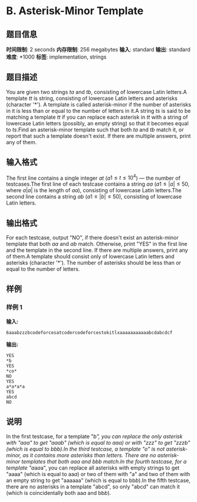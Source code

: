 # B. Asterisk-Minor Template

## 题目信息

**时间限制**: 2 seconds
**内存限制**: 256 megabytes
**输入**: standard
**输出**: standard
**难度**: *1000
**标签**: implementation, strings

## 题目描述

You are given two strings $t$$a$ and $t$$b$, consisting of lowercase Latin letters.A template $t$$t$ is string, consisting of lowercase Latin letters and asterisks (character '*'). A template is called asterisk-minor if the number of asterisks in it is less than or equal to the number of letters in it.A string $t$$s$ is said to be matching a template $t$$t$ if you can replace each asterisk in $t$$t$ with a string of lowercase Latin letters (possibly, an empty string) so that it becomes equal to $t$$s$.Find an asterisk-minor template such that both $t$$a$ and $t$$b$ match it, or report that such a template doesn't exist. If there are multiple answers, print any of them.

## 输入格式

The first line contains a single integer $a$$t$ ($a$$1 \le t \le 10^4$) — the number of testcases.The first line of each testcase contains a string $a$$a$ ($a$$1 \le |a| \le 50$, where $a$$|a|$ is the length of $a$$a$), consisting of lowercase Latin letters.The second line contains a string $a$$b$ ($a$$1 \le |b| \le 50$), consisting of lowercase Latin letters.

## 输出格式

For each testcase, output "NO", if there doesn't exist an asterisk-minor template that both $a$$a$ and $a$$b$ match. Otherwise, print "YES" in the first line and the template in the second line. If there are multiple answers, print any of them.A template should consist only of lowercase Latin letters and asterisks (character '*'). The number of asterisks should be less than or equal to the number of letters.

## 样例

### 样例 1

**输入:**
```
6aaabzzzbcodeforcesatcodercodeforcestokitlxaaaaaaaaaaabcdabcdcf
```

**输出:**
```
YES
*b
YES
*co*
NO
YES
a*a*a*a
YES
abcd
NO
```

## 说明

In the first testcase, for a template "*b", you can replace the only asterisk with "aaa" to get "aaab" (which is equal to aa$a$) or with "zzz" to get "zzzb" (which is equal to bb$b$).In the third testcase, a template "*o*" is not asterisk-minor, as it contains more asterisks than letters. There are no asterisk-minor templates that both aa$a$ and bb$b$ match.In the fourth testcase, for a template "a*a*a*a", you can replace all asterisks with empty strings to get "aaaa" (which is equal to aa$a$) or two of them with "a" and two of them with an empty string to get "aaaaaa" (which is equal to bb$b$).In the fifth testcase, there are no asterisks in a template "abcd", so only "abcd" can match it (which is coincidentally both aa$a$ and bb$b$).
